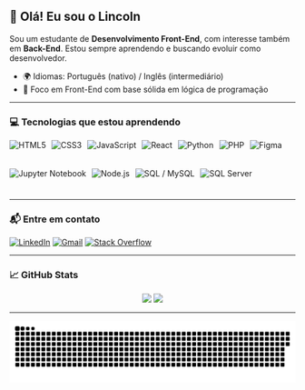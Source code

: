 ## 👋 Olá! Eu sou o Lincoln

Sou um estudante de **Desenvolvimento Front-End**, com interesse também em **Back-End**. Estou sempre aprendendo e buscando evoluir como desenvolvedor.

- 🌍 Idiomas: Português (nativo) / Inglês (intermediário)
- 🚀 Foco em Front-End com base sólida em lógica de programação

---

### 💻 Tecnologias que estou aprendendo

<div style="display: flex; gap: 10px; flex-wrap: wrap;"> <img src="https://cdn.jsdelivr.net/gh/devicons/devicon/icons/html5/html5-original.svg" height="40" alt="HTML5" /> <img src="https://cdn.jsdelivr.net/gh/devicons/devicon/icons/css3/css3-original.svg" height="40" alt="CSS3" /> <img src="https://cdn.jsdelivr.net/gh/devicons/devicon/icons/javascript/javascript-original.svg" height="40" alt="JavaScript" /> <img src="https://cdn.jsdelivr.net/gh/devicons/devicon/icons/react/react-original.svg" height="40" alt="React" /> <img src="https://cdn.jsdelivr.net/gh/devicons/devicon/icons/python/python-original.svg" height="40" alt="Python" /> <img src="https://cdn.jsdelivr.net/gh/devicons/devicon/icons/php/php-original.svg" height="40" alt="PHP" /> <img src="https://cdn.jsdelivr.net/gh/devicons/devicon/icons/figma/figma-original.svg" height="40" alt="Figma" /> <img src="https://cdn.jsdelivr.net/gh/devicons/devicon/icons/jupyter/jupyter-original.svg" height="40" alt="Jupyter Notebook" /> <img src="https://cdn.jsdelivr.net/gh/devicons/devicon/icons/nodejs/nodejs-original.svg" height="40" alt="Node.js" /> <img src="https://cdn.jsdelivr.net/gh/devicons/devicon/icons/mysql/mysql-original.svg" height="40" alt="SQL / MySQL" /> <img src="https://cdn.jsdelivr.net/gh/devicons/devicon/icons/microsoftsqlserver/microsoftsqlserver-plain.svg" height="40" alt="SQL Server" /> </div>

---

### 📬 Entre em contato

[![LinkedIn](https://img.shields.io/badge/-LinkedIn-0A66C2?style=for-the-badge&logo=linkedin&logoColor=white)](https://www.linkedin.com/in/lincoln-sadler-499151213/)
[![Gmail](https://img.shields.io/badge/-Gmail-EA4335?style=for-the-badge&logo=gmail&logoColor=white)](mailto:lincolnjcsadler@gmail.com)
[![Stack Overflow](https://img.shields.io/badge/-Stack%20Overflow-F48024?style=for-the-badge&logo=stackoverflow&logoColor=white)](https://stackoverflow.com/users/30866737)

---

### 📈 GitHub Stats

<div align="center">
  <img height="160em" src="https://github-readme-stats.vercel.app/api?username=lincolnsadler&show_icons=true&theme=radical&include_all_commits=true&count_private=true" />
  <img height="160em" src="https://github-readme-stats.vercel.app/api/top-langs/?username=lincolnsadler&layout=compact&langs_count=7&theme=radical" />
</div>

---

![snake gif](https://github.com/lincolnsadler/lincolnsadler/blob/output/github-snake-dark.svg)
